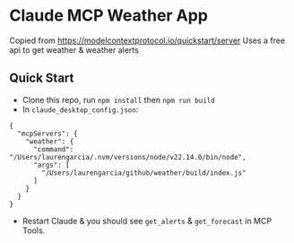 # Claude MCP Weather App

Copied from https://modelcontextprotocol.io/quickstart/server
Uses a free api to get weather & weather alerts

## Quick Start
- Clone this repo, run `npm install` then `npm run build`
- In `claude_desktop_config.json`:
```
{
  "mcpServers": {
    "weather": {
      "command": "/Users/laurengarcia/.nvm/versions/node/v22.14.0/bin/node",
      "args": [
        "/Users/laurengarcia/github/weather/build/index.js"
      ]
    }
  }
}
```
- Restart Claude & you should see `get_alerts` & `get_forecast` in MCP Tools.
